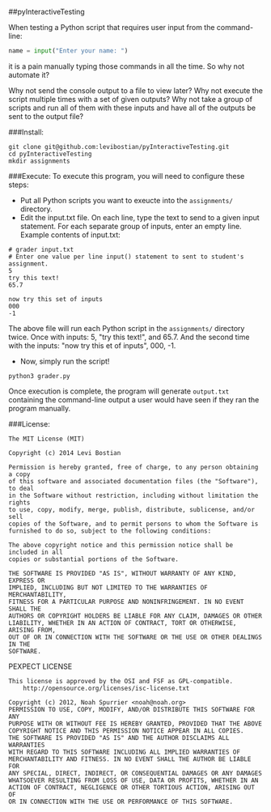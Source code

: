 ##pyInteractiveTesting


When testing a Python script that requires user input from the command-line:
```python
name = input("Enter your name: ")
```
it is a pain manually typing those commands in all the time. So why not automate it? 

Why not send the console output to a file to view later? Why not execute the script multiple times with a set of given outputs? Why not take a group of scripts and run all of them with these inputs and have all of the outputs be sent to the output file?

###Install:  
```
git clone git@github.com:levibostian/pyInteractiveTesting.git
cd pyInteractiveTesting
mkdir assignments
```

###Execute:
To execute this program, you will need to configure these steps:  
* Put all Python scripts you want to exeucte into the ```assignments/``` directory.  
* Edit the input.txt file. On each line, type the text to send to a given input statement. For each separate group of inputs, enter an empty line. 
Example contents of input.txt:  
```
# grader input.txt
# Enter one value per line input() statement to sent to student's assignment.  
5
try this text!
65.7

now try this set of inputs
000
-1
```
The above file will run each Python script in the ```assignments/``` directory twice. Once with inputs: 5, "try this text!", and 65.7. And the second time with the inputs: "now try this et of inputs", 000, -1. 

* Now, simply run the script!  
```
python3 grader.py
```
Once execution is complete, the program will generate ```output.txt``` containing the command-line output a user would have seen if they ran the program manually. 

###License:

    The MIT License (MIT)
    
    Copyright (c) 2014 Levi Bostian
    
    Permission is hereby granted, free of charge, to any person obtaining a copy
    of this software and associated documentation files (the "Software"), to deal
    in the Software without restriction, including without limitation the rights
    to use, copy, modify, merge, publish, distribute, sublicense, and/or sell
    copies of the Software, and to permit persons to whom the Software is
    furnished to do so, subject to the following conditions:
    
    The above copyright notice and this permission notice shall be included in all
    copies or substantial portions of the Software.
    
    THE SOFTWARE IS PROVIDED "AS IS", WITHOUT WARRANTY OF ANY KIND, EXPRESS OR
    IMPLIED, INCLUDING BUT NOT LIMITED TO THE WARRANTIES OF MERCHANTABILITY,
    FITNESS FOR A PARTICULAR PURPOSE AND NONINFRINGEMENT. IN NO EVENT SHALL THE
    AUTHORS OR COPYRIGHT HOLDERS BE LIABLE FOR ANY CLAIM, DAMAGES OR OTHER
    LIABILITY, WHETHER IN AN ACTION OF CONTRACT, TORT OR OTHERWISE, ARISING FROM,
    OUT OF OR IN CONNECTION WITH THE SOFTWARE OR THE USE OR OTHER DEALINGS IN THE
    SOFTWARE.


PEXPECT LICENSE

    This license is approved by the OSI and FSF as GPL-compatible.
        http://opensource.org/licenses/isc-license.txt

    Copyright (c) 2012, Noah Spurrier <noah@noah.org>
    PERMISSION TO USE, COPY, MODIFY, AND/OR DISTRIBUTE THIS SOFTWARE FOR ANY
    PURPOSE WITH OR WITHOUT FEE IS HEREBY GRANTED, PROVIDED THAT THE ABOVE
    COPYRIGHT NOTICE AND THIS PERMISSION NOTICE APPEAR IN ALL COPIES.
    THE SOFTWARE IS PROVIDED "AS IS" AND THE AUTHOR DISCLAIMS ALL WARRANTIES
    WITH REGARD TO THIS SOFTWARE INCLUDING ALL IMPLIED WARRANTIES OF
    MERCHANTABILITY AND FITNESS. IN NO EVENT SHALL THE AUTHOR BE LIABLE FOR
    ANY SPECIAL, DIRECT, INDIRECT, OR CONSEQUENTIAL DAMAGES OR ANY DAMAGES
    WHATSOEVER RESULTING FROM LOSS OF USE, DATA OR PROFITS, WHETHER IN AN
    ACTION OF CONTRACT, NEGLIGENCE OR OTHER TORTIOUS ACTION, ARISING OUT OF
    OR IN CONNECTION WITH THE USE OR PERFORMANCE OF THIS SOFTWARE.